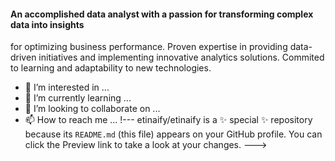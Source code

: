 #### An accomplished data analyst with a passion for transforming complex data into insights 
for optimizing business performance. Proven expertise in providing data-driven initiatives
and implementing innovative analytics solutions. Commited to learning and adaptability to new technologies.  
- 👀 I’m interested in ...
- 🌱 I’m currently learning ...
- 💞️ I’m looking to collaborate on ...
- 📫 How to reach me ...
!---
etinaify/etinaify is a ✨ special ✨ repository because its `README.md` (this file) appears on your GitHub profile.
You can click the Preview link to take a look at your changes.
--->
